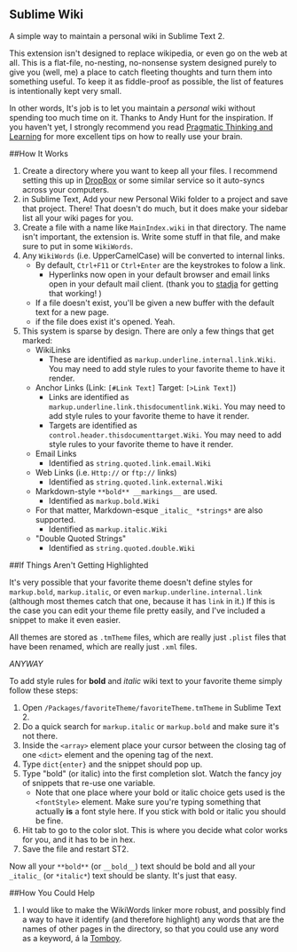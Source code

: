 Sublime Wiki
------------
A simple way to maintain a personal wiki in Sublime Text 2. 

This extension isn't designed to replace wikipedia, or even go on the web at all. This is a flat-file, no-nesting, no-nonsense system designed purely to give you (well, me) a place to catch fleeting thoughts and turn them into something useful. To keep it as fiddle-proof as possible, the list of features is intentionally kept very small.

In other words, It's job is to let you maintain a *personal* wiki without spending too much time on it. 
Thanks to Andy Hunt for the inspiration. If you haven't yet, I strongly recommend you read [Pragmatic Thinking and Learning][pragLearn] for more excellent tips on how to really use your brain.

##How It Works

1. Create a directory where you want to keep all your files. I recommend setting this up in [DropBox][] or some similar service so it auto-syncs across your computers.
2. in Sublime Text, Add your new Personal Wiki folder to a project and save that project. There! That doesn't do much, but it does make your sidebar list all your wiki pages for you.
3. Create a file with a name like `MainIndex.wiki` in that directory. The name isn't important, the extension is. Write some stuff in that file, and make sure to put in some `WikiWords`.
4. Any `WikiWords` (i.e. UpperCamelCase) will be converted to internal links.
	* By default, `Ctrl+F11` or `Ctrl+Enter` are the keystrokes to folow a link.
		* Hyperlinks now open in your default browser and email links open in your default mail client. (thank you to [stadja][] for getting that working! )
	* If a file doesn't exist, you'll be given a new buffer with the default text for a new page.
	* if the file does exist it's opened. Yeah.
5. This system is sparse by design. There are only  a few things that get marked:
	* WikiLinks
   		* These are identified as `markup.underline.internal.link.Wiki`. You may need to add style rules to your favorite theme to have it render.
	* Anchor Links (Link: `[#Link Text]` Target: `[>Link Text]`)
   		* Links are identified as `markup.underline.link.thisdocumentlink.Wiki`. You may need to add style rules to your favorite theme to have it render.
   		* Targets are identified as `control.header.thisdocumenttarget.Wiki`. You may need to add style rules to your favorite theme to have it render.
	* Email Links
		* Identified as `string.quoted.link.email.Wiki`
	* Web Links (i.e. `Http://` or `ftp://` links)
		* Identified as `string.quoted.link.external.Wiki`
	* Markdown-style `**bold** __markings__` are used. 
		* Identified as `markup.bold.Wiki`
	* For that matter, Markdown-esque `_italic_ *strings*` are also supported.
		* Identified as `markup.italic.Wiki`
	* "Double Quoted Strings"
		* Identified as `string.quoted.double.Wiki`

##If Things Aren't Getting Highlighted

It's very possible that your favorite theme doesn't define styles for `markup.bold`, `markup.italic`, or even `markup.underline.internal.link` (although most themes catch that one, because it has `link` in it.)
If this is the case you can edit your theme file pretty easily, and I've included a snippet to make it even easier.

All themes are stored as `.tmTheme` files, which are really just `.plist` files that have been renamed, which are really just `.xml` files. 

*ANYWAY*

To add style rules for **bold** and *italic* wiki text to your favorite theme simply follow these steps:

1. Open `/Packages/favoriteTheme/favoriteTheme.tmTheme` in Sublime Text 2.
2. Do a quick search for `markup.italic` or `markup.bold` and make sure it's not there.
3. Inside the `<array>` element place your cursor between the closing tag of one `<dict>` element and the opening tag of the next.
4. Type `dict{enter}` and the snippet should pop up.
5. Type "bold" (or italic) into the first completion slot. Watch the fancy joy of snippets that re-use one variable.
	* Note that one place where your bold or italic choice gets used is the `<fontStyle>` element. Make sure you're typing something that actually __is__ a font style here. If you stick with bold or italic you should be fine. 
6. Hit tab to go to the color slot. This is where you decide what color works for you, and it has to be in hex. 
7. Save the file and restart ST2.

Now all your `**bold**` (or `__bold__`) text should be bold and all your `_italic_` (or `*italic*`) text should be slanty. It's just that easy.

##How You Could Help
1. I would like to make the WikiWords linker more robust, and possibly find a way to have it identify (and therefore highlight) any words that are the names of other pages in the directory, so that you could use any word as a keyword, á la [Tomboy](http://projects.gnome.org/tomboy/).

[pragLearn]: http://www.amazon.com/gp/product/1934356050?ie=UTF8&tag=httpnatedicco-20&linkCode=shr&camp=213733&creative=393185&creativeASIN=1934356050&ref_=sr_1_1&qid=1335329539&sr=8-1
[DropBox]: http://db.tt/WW19iU5
[stadja]: https://github.com/stadja
